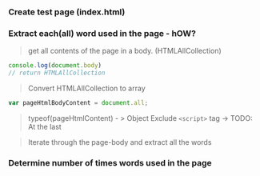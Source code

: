 ### Create test page (index.html)

### Extract each(all) word used in the page - hOW?

> get all contents of the page in a body. (HTMLAllCollection)
```js
console.log(document.body)
// return HTMLAllCollection
```
> Convert HTMLAllCollection to array
```js
var pageHtmlBodyContent = document.all;
```
> typeof(pageHtmlContent) - > Object
> Exclude `<script>` tag -> TODO: At the last

> Iterate through the page-body and extract all the words


### Determine number of times words used in the page